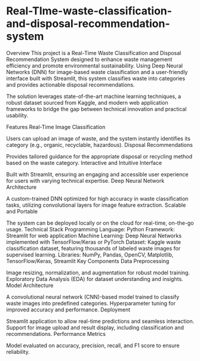 # Real-TIme-waste-classification-and-disposal-recommendation-system

Overview
This project is a Real-Time Waste Classification and Disposal Recommendation System designed to enhance waste management efficiency and promote environmental sustainability. Using Deep Neural Networks (DNN) for image-based waste classification and a user-friendly interface built with Streamlit, this system classifies waste into categories and provides actionable disposal recommendations.

The solution leverages state-of-the-art machine learning techniques, a robust dataset sourced from Kaggle, and modern web application frameworks to bridge the gap between technical innovation and practical usability.

Features
Real-Time Image Classification

Users can upload an image of waste, and the system instantly identifies its category (e.g., organic, recyclable, hazardous).
Disposal Recommendations

Provides tailored guidance for the appropriate disposal or recycling method based on the waste category.
Interactive and Intuitive Interface

Built with Streamlit, ensuring an engaging and accessible user experience for users with varying technical expertise.
Deep Neural Network Architecture

A custom-trained DNN optimized for high accuracy in waste classification tasks, utilizing convolutional layers for image feature extraction.
Scalable and Portable

The system can be deployed locally or on the cloud for real-time, on-the-go usage.
Technical Stack
Programming Language: Python
Framework: Streamlit for web application
Machine Learning: Deep Neural Networks implemented with TensorFlow/Keras or PyTorch
Dataset: Kaggle waste classification dataset, featuring thousands of labeled waste images for supervised learning.
Libraries: NumPy, Pandas, OpenCV, Matplotlib, TensorFlow/Keras, Streamlit
Key Components
Data Preprocessing

Image resizing, normalization, and augmentation for robust model training.
Exploratory Data Analysis (EDA) for dataset understanding and insights.
Model Architecture

A convolutional neural network (CNN)-based model trained to classify waste images into predefined categories.
Hyperparameter tuning for improved accuracy and performance.
Deployment

Streamlit application to allow real-time predictions and seamless interaction.
Support for image upload and result display, including classification and recommendations.
Performance Metrics

Model evaluated on accuracy, precision, recall, and F1 score to ensure reliability.
